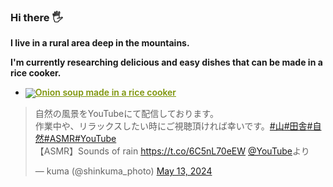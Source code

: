 ### **Hi there 🖐**

**I live in a rural area deep in the mountains.**

**I'm currently researching delicious and easy dishes that can be made in a rice cooker.**

- **<a target="_blank" href="https://cookpad.com"><img style="border: 0px; vertical-align: middle;" src="https://img3.cookpad.com/image/link/cpicon.gif" /></a><a style="color:#7d940a;font-weight:600;" target="_blank" href="https://cookpad.com/recipe/7865085">Onion soup made in a rice cooker</a>**

<blockquote class="twitter-tweet"><p lang="ja" dir="ltr">自然の風景をYouTubeにて配信しております。<br>作業中や、リラックスしたい時にご視聴頂ければ幸いです。<a href="https://twitter.com/hashtag/%E5%B1%B1?src=hash&amp;ref_src=twsrc%5Etfw">#山</a><a href="https://twitter.com/hashtag/%E7%94%B0%E8%88%8E?src=hash&amp;ref_src=twsrc%5Etfw">#田舎</a><a href="https://twitter.com/hashtag/%E8%87%AA%E7%84%B6?src=hash&amp;ref_src=twsrc%5Etfw">#自然</a><a href="https://twitter.com/hashtag/ASMR?src=hash&amp;ref_src=twsrc%5Etfw">#ASMR</a><a href="https://twitter.com/hashtag/YouTube?src=hash&amp;ref_src=twsrc%5Etfw">#YouTube</a> <br>【ASMR】Sounds of rain <a href="https://t.co/6C5nL70eEW">https://t.co/6C5nL70eEW</a> <a href="https://twitter.com/YouTube?ref_src=twsrc%5Etfw">@YouTube</a>より</p>&mdash; kuma (@shinkuma_photo) <a href="https://twitter.com/shinkuma_photo/status/1790024310620291531?ref_src=twsrc%5Etfw">May 13, 2024</a></blockquote> <script async src="https://platform.twitter.com/widgets.js" charset="utf-8"></script>
